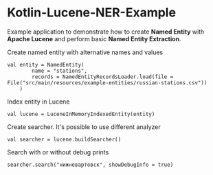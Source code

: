 # Kotlin-Lucene-NER-Example
Example application to demonstrate how to create **Named Entity** with **Apache Lucene** and perform basic **Named Entity Extraction**.


Create named entity with alternative names and values
   
    val entity = NamedEntity(
            name = "stations",
            records = NamedEntityRecordsLoader.load(file = File("src/main/resources/example-entities/russian-stations.csv"))
        )
        
Index entity in Lucene

    val lucene = LuceneInMemoryIndexedEntity(entity)
    
Create searcher. It's possible to use different analyzer

    val searcher = lucene.buildSearcher()
    
Search with or without debug prints
    
    searcher.search("нижневартовск", showDebugInfo = true)

